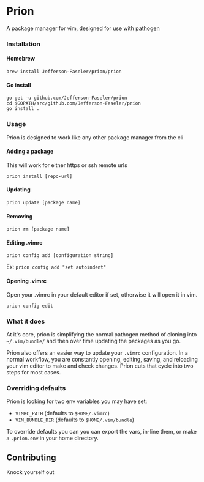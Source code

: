 # Prion

A package manager for vim, designed for use with [pathogen](https://github.com/tpope/vim-pathogen)

### Installation

#### Homebrew
```
brew install Jefferson-Faseler/prion/prion
```

#### Go install
```
go get -u github.com/Jefferson-Faseler/prion
cd $GOPATH/src/github.com/Jefferson-Faseler/prion
go install .
```

### Usage
Prion is designed to work like any other package manager from the cli

#### Adding a package
This will work for either https or ssh remote urls

```
prion install [repo-url]
```

#### Updating
```
prion update [package name]
```

#### Removing
```
prion rm [package name]
```

#### Editing .vimrc
```
prion config add [configuration string]
```

Ex: `prion config add "set autoindent"`

#### Opening .vimrc
Open your .vimrc in your default editor if set, otherwise it will open it in vim.

```
prion config edit
```


### What it does
At it's core, prion is simplifying the normal pathogen method of cloning into `~/.vim/bundle/` and then over time updating the packages as you go.

Prion also offers an easier way to update your `.vimrc` configuration. In a normal workflow, you are constantly opening, editing, saving, and reloading your vim editor to make and check changes. Prion cuts that cycle into two steps for most cases.


### Overriding defaults
Prion is looking for two env variables you may have set:
- `VIMRC_PATH` (defaults to `$HOME/.vimrc`)
- `VIM_BUNDLE_DIR` (defaults to `$HOME/.vim/bundle`)

To override defaults you can you can export the vars, in-line them, or make a `.prion.env` in your home directory.

## Contributing
Knock yourself out
